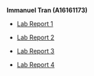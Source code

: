 __Immanuel Tran (A16161173)__

- [Lab Report 1](lab-report-1.html)

- [Lab Report 2](lab-report-2.html)

- [Lab Report 3](lab-report-3.html)

- [Lab Report 4](lab-report-4.html)